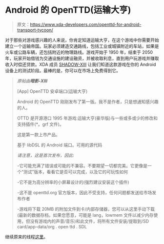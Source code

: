 # Android 的 OpenTTD(运输大亨)

> 原文：<https://www.xda-developers.com/openttd-for-android-transport-tycoon/>

对于那些对游戏感兴趣的人来说，你肯定知道运输大亨，在这个游戏中你需要开始建立一个运输帝国。玩家必须建造交通路线，包括工业或城镇附近的车站，如果是火车或公路车辆，还包括附近的物理路线。游戏开始于 1950 年，结束于 2050 年，玩家开始借钱为交通设施的建设融资，并被收取利息，直到用户玩游戏并赚取收入时偿还贷款。XDA 成员 [SHADOW-XIII](http://forum.xda-developers.com/member.php?u=3166158) 让我们知道这款游戏在你的 Android 设备上的测试阶段。最棒的是，你可以在市场上免费得到它。

> *原帖由**暗影-XIII***
> 
> [App] OpenTTD 安卓端口(运输大亨)
> 
> Android 的 OpenTTD 刚刚发布了第一版。我不是作者，只是想通知感兴趣的人。
> 
> OTTD 是开源港口 1995 年游戏:运输大亨(豪华版)与一些或多或少的修改和支持插件(*。grf 文件)。
> 
> 这是第一款上市产品。
> 
> 基于 libDSL 的 Android 端口。可用的源代码
> 
> *请注意，这是首次发布，因此:*
> 
> -它可能充满了错误或可能的不兼容。不要期望一切都完美。它更像是一个“测试”版本，看看它是否可以完成，以及它的可玩性如何
> 
> -它不是为高分辨率的小屏幕设计的(强烈建议安装这个插件)
> 
> -这不是 openttd.org 官方版本，因此不受支持，任何问题都发送给市场发布作者
> 
> -游戏将下载 20MB 的附加文件到卡/内部存储器，您可以从这里手动下载(最新的数据存档，如果您愿意，可能是 lang，lowmem 文件以减少内存使用，但没有游戏内的声音/音乐)和此文件，将所有文件安装/提取到/SD card/app-data/org . open ttd . SDL

继续原来的线程[这里](http://forum.xda-developers.com/showthread.php?t=844995)。